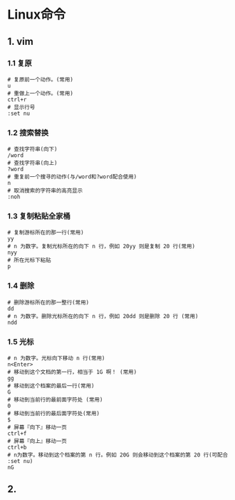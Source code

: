 # Linux命令

## 1. vim

### 1.1 复原

```
# 复原前一个动作。(常用)
u
# 重做上一个动作。(常用)
ctrl+r
# 显示行号
:set nu
```

### 1.2 搜索替换

```
# 查找字符串(向下)
/word
# 查找字符串(向上)
?word
# 重复前一个搜寻的动作(与/word和?word配合使用)
n
# 取消搜索的字符串的高亮显示
:noh
```

### 1.3 复制粘贴全家桶

```
# 复制游标所在的那一行(常用)
yy
# n 为数字。复制光标所在的向下 n 行，例如 20yy 则是复制 20 行(常用)
nyy
# 所在光标下粘贴
p
```

### 1.4 删除

```
# 删除游标所在的那一整行(常用)
dd
# n 为数字。删除光标所在的向下 n 行，例如 20dd 则是删除 20 行 (常用)
ndd
```

### 1.5 光标

```
# n 为数字。光标向下移动 n 行(常用)
n<Enter>
# 移动到这个文档的第一行，相当于 1G 啊！ (常用)
gg
# 移动到这个档案的最后一行(常用)
G
# 移动到当前行的最前面字符处 (常用)
0
# 移动到当前行的最后面字符处(常用)
$
# 屏幕『向下』移动一页
ctrl+f
# 屏幕『向上』移动一页
ctrl+b
# n为数字。移动到这个档案的第 n 行。例如 20G 则会移动到这个档案的第 20 行(可配合 :set nu)
nG
```

## 2. 

```

```


